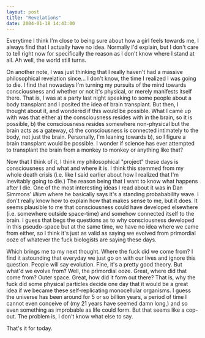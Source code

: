 ```yaml
---
layout: post
title: "Revelations"
date: 2004-01-18 14:43:00
---
```


Everytime I think I'm close to being sure about how a girl feels towards me, I always find that I actually have no idea. Normally I'd explain, but I don't care to tell right now for specifically the reason as I don't know where I stand at all. Ah well, the world still turns.

<!--more-->

On another note, I was just thinking that I really haven't had a massive philosophical revelation since... I don't know, the time I realized I was going to die. I find that nowadays I'm turning my pursuits of the mind towards consciousness and whether or not it's physical, or merely manifests itself there. That is, I was at a party last night speaking to some people about a body transplant and I posited the idea of brain transplant. But then, I thought about it, and wondered if this would be possible. What I came up with was that either a) the consciousness resides with in the brain, so it is possible, b) the consciousness resides somewhere non-physical but the brain acts as a gateway, c) the consciousness is connected intimately to the body, not just the brain. Personally, I'm leaning towards b), so I figure a brain transplant would be possible. I wonder if science has ever attempted to transplant the brain from a monkey to monkey or anything like that?

Now that I think of it, I think my philosophical "project" these days is consciousness and what and where it is. I think this stemmed from my whole death crisis (i.e. like I said earlier about how I realized that I'm inevitably going to die.) The reason being that I want to know what happens after I die. One of the most interesting ideas I read about it was in Dan Simmons' <i>Illium</i> where he basically says it's a standing probabability wave. I don't really know how to explain how that makes sense to me, but it does. It seems plausible to me that consciousness could have developed elsewhere (i.e. somewhere outside space-time) and somehow connected itself to the brain. I guess that begs the questions as to why consciousness developed in this pseudo-space but at the same time, we have no idea where we came from either, so I think it's just as valid as saying we evolved from primordial ooze of whatever the fuck biologists are saying these days.

Which brings me to my next thought. Where the fuck did we come from? I find it astounding that everyday we just go on with our lives and ignore this question. People will say evolution. Fine, it's a pretty good theory. But what'd we evolve from? Well, the primordial ooze. Great, where did that come from? Outer space. Great, how did it form out there? That is, why the fuck did some physical particles decide one day that it would be a great idea if we became these self-replicating monocellular organisms. I guess the universe has been around for 5 or so billion years, a period of time I cannot even conceive of (my 21 years have seemed damn long,) and so even something as improbable as life could form. But that seems like a cop-out. The problem is, I don't know what else to say.

That's it for today.
